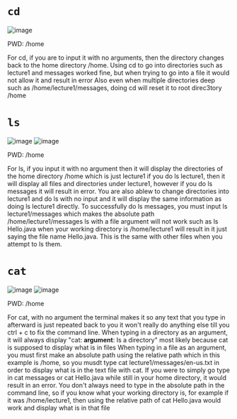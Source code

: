 # `cd`
![image](https://github.com/nathantruong0205/cse15l-lab-reports/assets/108157832/e1f4a58c-2399-4406-874e-28ac92569091)

PWD: /home

For cd, if you are to input it with no arguments, then the directory changes back to the home directory /home.
Using cd to go into directories such as lecture1 and messages worked fine, but when trying to go into a file it would not allow it and result in error
Also even when multiple directories deep such as /home/lecture1/messages, doing cd will reset it to root direc3tory /home


# `ls`
![image](https://github.com/nathantruong0205/cse15l-lab-reports/assets/108157832/84b441f5-2adc-4b20-bc56-33458525a5f2)
![image](https://github.com/nathantruong0205/cse15l-lab-reports/assets/108157832/63060ab5-1be1-4e28-8197-ae4db2a00a8e)

PWD: /home

For ls, if you input it with no argument then it will display the directories of the home directory /home which is just lecture1
if you do ls lecture1, then it will display all files and directories under lecture1, however if you do ls messages it will result in error. You are also ablew to change directories into lecture1 and do ls with no input and it will display the same information as doing ls lecture1 directly. To successfully do ls messages, you must input ls lecture1/messages which makes the absolute path /home/lecture1/messages
ls with a file argument will not work such as ls Hello.java when your working directory is /home/lecture1 will result in it just saying the file name Hello.java. This is the same with other files when you attempt to ls them.


# `cat`
![image](https://github.com/nathantruong0205/cse15l-lab-reports/assets/108157832/51e0b8ae-4a3e-45da-aeed-3fc9475d5d90)
![image](https://github.com/nathantruong0205/cse15l-lab-reports/assets/108157832/16528f78-4726-4cf8-9c32-e0382ae87cfd)

PWD: /home

For cat, with no argument the terminal makes it so any text that you type in afterward is just repeated back to you it won't really do anything else till you ctrl + c to fix the command line.
When typing in a directory as an argument, it will always display "cat: **argument**: Is a directory" most likely because cat is supposed to display what is in files
When typing in a file as an argument, you must first make an absolute path using the relative path which in this example is /home, so you musdt type cat lecture1/messages/en-us.txt in order to display what is in the text file with cat. If you were to simply go type in cat messages or cat Hello.java while still in your home directory, it would result in an error. You don't always need to type in the absolute path in the command line, so if you know what your working directory is, for example if it was /home/lecture1, then using the relative path of cat Hello.java would work and display what is in that file 
